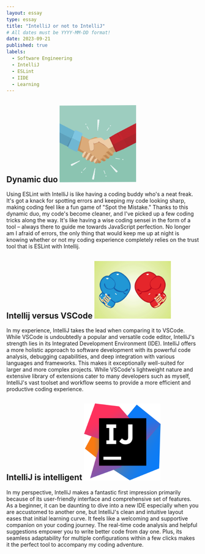 ```yaml
---
layout: essay
type: essay
title: "IntelliJ or not to IntelliJ"
# All dates must be YYYY-MM-DD format!
date: 2023-09-21
published: true
labels:
  - Software Engineering
  - IntelliJ
  - ESLint
  - IIDE
  - Learning
---
```


## Dynamic duo <img width="200px" class="rounded float-start pe-4" src="../img/difficulty/handshake.jpg">

Using ESLint with IntelliJ is like having a coding buddy who's a neat freak. It's got a knack for spotting errors and keeping my code looking sharp, making coding feel like a fun game of "Spot the Mistake." Thanks to this dynamic duo, my code's become cleaner, and I've picked up a few coding tricks along the way. It's like having a wise coding sensei in the form of a tool – always there to guide me towards JavaScript perfection. No longer am I afraid of errors, the only thing that would keep me up at night is knowing whether or not my coding experience completely relies on the trust tool that is ESLint with Intellij.

## Intellij versus VSCode <img width="200px" class="rounded float-start pe-4" src="../img/difficulty/boxing.jpg">

In my experience, IntelliJ takes the lead when comparing it to VSCode. While VSCode is undoubtedly a popular and versatile code editor, IntelliJ's strength lies in its Integrated Development Environment (IDE). IntelliJ offers a more holistic approach to software development with its powerful code analysis, debugging capabilities, and deep integration with various languages and frameworks. This makes it exceptionally well-suited for larger and more complex projects. While VSCode's lightweight nature and extensive library of extensions cater to many developers such as myself, IntelliJ's vast toolset and workflow seems to provide a more efficient and productive coding experience. 

## IntelliJ is intelligent <img width="200px" class="rounded float-start pe-4" src="../img/difficulty/intellij.png">

In my perspective, IntelliJ makes a fantastic first impression primarily because of its user-friendly interface and comprehensive set of features. As a beginner, it can be daunting to dive into a new IDE especially when you are accustomed to another one, but IntelliJ's clean and intuitive layout eases that initial learning curve. It feels like a welcoming and supportive companion on your coding journey. The real-time code analysis and helpful suggestions empower you to write better code from day one. Plus, its seamless adaptability for multiple configurations within a few clicks makes it the perfect tool to accompany my coding adventure.
